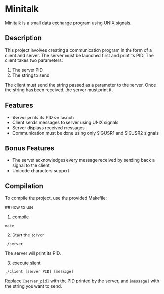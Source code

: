 # Minitalk

Minitalk is a small data exchange program using UNIX signals.

## Description

This project involves creating a communication program in the form of a client and server. The server must be launched first and print its PID. The client takes two parameters:

1. The server PID
2. The string to send

The client must send the string passed as a parameter to the server. Once the string has been received, the server must print it.

## Features

- Server prints its PID on launch
- Client sends messages to server using UNIX signals
- Server displays received messages
- Communication must be done using only SIGUSR1 and SIGUSR2 signals

## Bonus Features

- The server acknowledges every message received by sending back a signal to the client
- Unicode characters support

## Compilation

To compile the project, use the provided Makefile:


##How to use
1. compile
```
make
```

2. Start the server
```
./server
```
The server will print its PID.

3. execute slient
```
./client [server PID] [message]
```

Replace `[server_pid]` with the PID printed by the server, and `[message]` with the string you want to send.
